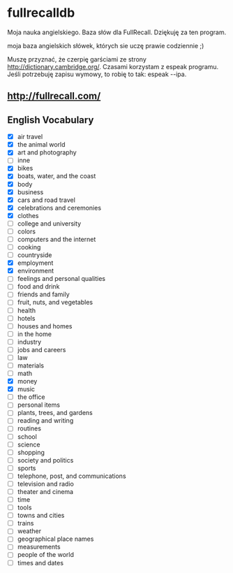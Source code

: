 # fullrecalldb
Moja nauka angielskiego. Baza słów dla FullRecall. Dziękuję za ten program.

moja baza angielskich słówek, których sie uczę prawie codziennie ;)

Muszę przyznać, że czerpię garściami ze strony http://dictionary.cambridge.org/.
Czasami korzystam z espeak programu. Jeśli potrzebuję zapisu wymowy, to robię to tak:
espeak --ipa.

## http://fullrecall.com/

## English Vocabulary
- [x] air travel
- [x] the animal world
- [x] art and photography
- [ ] inne
- [x] bikes
- [x] boats, water, and the coast
- [x] body
- [x] business
- [x] cars and road travel
- [x] celebrations and ceremonies
- [x] clothes
- [ ] college and university
- [ ] colors
- [ ] computers and the internet
- [ ] cooking
- [ ] countryside
- [x] employment
- [x] environment
- [ ] feelings and personal qualities
- [ ] food and drink
- [ ] friends and family
- [ ] fruit, nuts, and vegetables
- [ ] health
- [ ] hotels
- [ ] houses and homes
- [ ] in the home
- [ ] industry
- [ ] jobs and careers
- [ ] law
- [ ] materials
- [ ] math
- [x] money
- [x] music
- [ ] the office
- [ ] personal items
- [ ] plants, trees, and gardens
- [ ] reading and writing
- [ ] routines
- [ ] school
- [ ] science
- [ ] shopping
- [ ] society and politics
- [ ] sports
- [ ] telephone, post, and communications
- [ ] television and radio
- [ ] theater and cinema
- [ ] time
- [ ] tools
- [ ] towns and cities
- [ ] trains
- [ ] weather
- [ ] geographical place names
- [ ] measurements
- [ ] people of the world
- [ ] times and dates
